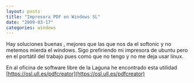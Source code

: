 ```yaml
---
layout: posts
title: "Impresora PDF en Windows SL"
date: "2009-03-17"
categories: windows
---
```


Hay soluciones buenas , mejores que las que nos da el softonic y no metemos mierda el windows. Sigo prefiriendo mi impresora de ubuntu pero en el portátil del trabajo pues como que no tengo y no me deja usar linux.

En al oficina de software libre de la Laguna he encontrado esta utilidad [https://osl.ull.es/pdfcreator](https://osl.ull.es/pdfcreator)
